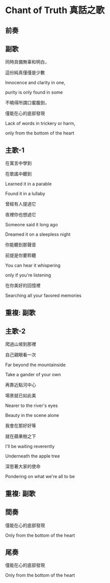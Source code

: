 # Chant of Truth 真話之歌

## 前奏

## 副歌

同時具備無辜和明白，

這份純真僅僅是少數

Innocence and clarity in one,

purity is only found in some



不曉得所謂口蜜腹劍，

僅能在心的底部發現

Lack of words in trickery or harm,

only from the bottom of the heart

## 主歌-1

在寓言中學到

在歌謠中聽到

Learned it in a parable

Found it in a lullaby



曾經有人提過它

夜裡你也想過它

Someone said it long ago

Dreamed it on a sleepless night



你能聽到那聲音

前提是你要聆聽

You can hear it whispering

only if you're listening



在你美好的回憶裡

Searching all your favored memories

## 重複: 副歌

## 主歌-2

爬過山坡到那裡

自己親眼看一次

Far beyond the mountainside

Take a gander of your own



再靠近點河中心

場景就已如此美

Nearer to the river's eyes

Beauty in the scene alone



我會在那好好等

就在蘋果樹之下

I'll be waiting reverently

Underneath the apple tree



深思著大家的使命

Pondering on what we're all to be

## 重複: 副歌

## 間奏

僅能在心的底部發現

Only from the bottom of the heart

## 尾奏

僅能在心的底部發現

Only from the bottom of the heart

